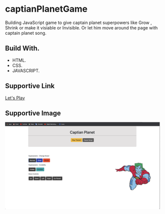 # captianPlanetGame
Building  JavaScript game to give captain planet superpowers like Grow , Shrink or make it visiable or Invisible.
Or let him move around the page with captain planet song. 

## Build With.
* HTML.
* CSS.
* JAVASCRIPT.


## Supportive Link 
[Let's Play](https://ibramelias.github.io/captianPlanetGame/)



## Supportive Image
![](assets/img/Screen%20Shot%202021-01-03%20at%206.02.48%20PM.png)




